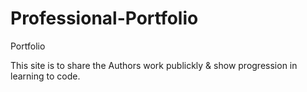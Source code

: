 # Professional-Portfolio
Portfolio


This site is to share the Authors work publickly & show progression in learning to code.

